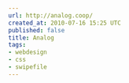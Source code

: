 ```yaml
---
url: http://analog.coop/
created_at: 2010-07-16 15:25 UTC
published: false
title: Analog
tags:
- webdesign
- css
- swipefile
---
```



